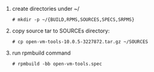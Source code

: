 1.  create directories under ~/

    <code>#  mkdir -p ~/{BUILD,RPMS,SOURCES,SPECS,SRPMS}</code>

2. copy source tar to SOURCEs directory:

    <code># cp open-vm-tools-10.0.5-3227872.tar.gz ~/SOURCES </code>
    
3.  run rpmbuild command

    <code># rpmbuild -bb open-vm-tools.spec</code>
